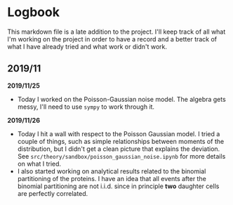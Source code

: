 # Logbook

This markdown file is a late addition to the project. I'll keep track of all
what I'm working on the project in order to have a record and a better track of
what I have already tried and what work or didn't work.

## 2019/11

**2019/11/25**
- Today I worked on the Poisson-Gaussian noise model. The algebra gets messy,
  I'll need to use `sympy` to work through it.

**2019/11/26**
- Today I hit a wall with respect to the Poisson Gaussian model. I tried a
  couple of things, such as simple relationships between moments of the
  distribution, but I didn't get a clean picture that explains the deviation.
  See `src/theory/sandbox/poisson_gaussian_noise.ipynb` for more details on
  what I tried.
- I also started working on analytical results related to the binomial
  partitioning of the proteins. I have an idea that all events after the
  binomial partitioning are not i.i.d. since in principle **two** daughter
  cells are perfectly correlated.